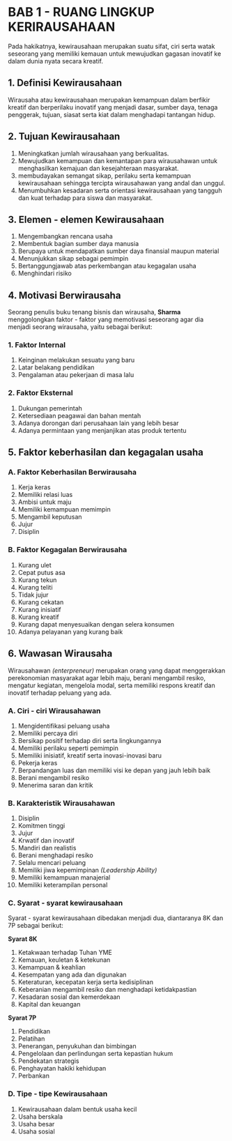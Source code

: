 # BAB 1 - RUANG LINGKUP KERIRAUSAHAAN

Pada hakikatnya, kewirausahaan merupakan suatu sifat, ciri serta watak seseorang yang memiliki kemauan untuk mewujudkan gagasan inovatif ke dalam dunia nyata secara kreatif.

## 1. Definisi Kewirausahaan
Wirausaha atau kewirausahaan merupakan kemampuan dalam berfikir kreatif dan berperilaku inovatif yang menjadi dasar, sumber daya, tenaga penggerak, tujuan, siasat serta kiat dalam menghadapi tantangan hidup.

## 2. Tujuan Kewirausahaan
1. Meningkatkan jumlah wirausahaan yang berkualitas.
2. Mewujudkan kemampuan dan kemantapan para wirausahawan untuk menghasilkan kemajuan dan kesejahteraan masyarakat.
3. membudayakan semangat sikap, perilaku serta kemampuan kewirausahaan sehingga tercipta wirausahawan yang andal dan unggul.
4. Menumbuhkan kesadaran serta orientasi kewirausahaan yang tangguh dan kuat terhadap para siswa dan masyarakat.

## 3. Elemen - elemen Kewirausahaan
1. Mengembangkan rencana usaha
2. Membentuk bagian sumber daya manusia
3. Berupaya untuk mendapatkan sumber daya finansial maupun material
4. Menunjukkan sikap sebagai pemimpin
5. Bertanggungjawab atas perkembangan atau kegagalan usaha
6. Menghindari risiko

## 4. Motivasi Berwirausaha
Seorang penulis buku tenang bisnis dan wirausaha, **Sharma** menggolongkan faktor -  faktor yang memotivasi seseorang agar dia menjadi seorang wirausaha, yaitu sebagai berikut:

### 1. Faktor Internal
1. Keinginan melakukan sesuatu yang baru
2. Latar belakang pendidikan
3. Pengalaman atau pekerjaan di masa lalu
   
### 2. Faktor Eksternal
1. Dukungan pemerintah
2. Ketersediaan peagawai dan bahan mentah
3. Adanya dorongan dari perusahaan lain yang lebih besar
4. Adanya permintaan yang menjanjikan atas produk tertentu

## 5. Faktor keberhasilan dan kegagalan usaha
### A. Faktor Keberhasilan Berwirausaha
1. Kerja keras
2. Memiliki relasi luas
3. Ambisi untuk maju
4. Memiliki kemampuan memimpin
5. Mengambil keputusan
6. Jujur
7. Disiplin

### B. Faktor Kegagalan Berwirausaha
1. Kurang ulet
2. Cepat putus asa
3. Kurang tekun
4. Kurang teliti
5. Tidak jujur
6. Kurang cekatan
7. Kurang inisiatif
8. Kurang kreatif
9. Kurang dapat menyesuaikan dengan selera konsumen
10. Adanya pelayanan yang kurang baik

## 6. Wawasan Wirausaha
Wirausahawan _(enterpreneur)_ merupakan orang yang dapat menggerakkan perekonomian masyarakat agar lebih maju, berani mengambil resiko, mengatur kegiatan, mengelola modal, serta memiliki respons kreatif dan inovatif terhadap peluang yang ada.

### A. Ciri - ciri Wirausahawan
1. Mengidentifikasi peluang usaha
2. Memiliki percaya diri
3. Bersikap positif terhadap diri serta lingkungannya
4. Memiliki perilaku seperti pemimpin
5. Memiliki inisiatif, kreatif serta inovasi-inovasi baru
6. Pekerja keras
7. Berpandangan luas dan memiliki visi ke depan yang jauh lebih baik
8. Berani mengambil resiko
9. Menerima saran dan kritik

### B. Karakteristik Wirausahawan
1. Disiplin
2. Komitmen tinggi
3. Jujur
4. Krwatif dan inovatif
5. Mandiri dan realistis
6. Berani menghadapi resiko
7. Selalu mencari peluang
8. Memiliki jiwa kepemimpinan _(Leadership Ability)_
9. Memiliki kemampuan manajerial
10. Memiliki keterampilan personal

### C. Syarat - syarat kewirausahaan
Syarat - syarat kewirausahaan dibedakan menjadi dua, diantaranya 8K dan 7P sebagai berikut:

**Syarat 8K**
1. Ketakwaan terhadap Tuhan YME
2. Kemauan, keuletan & ketekunan
3. Kemampuan & keahlian
4. Kesempatan yang ada dan digunakan
5. Keteraturan, kecepatan kerja serta kedisiplinan
6. Keberanian mengambil resiko dan menghadapi ketidakpastian
7. Kesadaran sosial dan kemerdekaan
8. Kapital dan keuangan

**Syarat 7P**
1. Pendidikan
2. Pelatihan
3. Penerangan, penyukuhan dan bimbingan
4. Pengelolaan dan perlindungan serta kepastian hukum
5. Pendekatan strategis
6. Penghayatan hakiki kehidupan
7. Perbankan

### D. Tipe - tipe Kewirausahaan
1. Kewirausahaan dalam bentuk usaha kecil
2. Usaha berskala
3. Usaha besar
4. Usaha sosial
